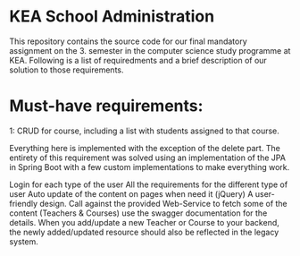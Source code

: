 # KEA School Administration

This repository contains the source code for our final mandatory assignment on the 3. semester in the computer science study programme at KEA. Following is a list of requiredments and a brief description of our solution to those requirements.

# Must-have requirements:
1: CRUD for course, including a list with students assigned to that course. 

Everything here is implemented with the exception of the delete part. The entirety of this requirement was solved using an implementation of the JPA in Spring Boot with a few custom implementations to make everything work.



Login for each type of the user
All the requirements for the different type of user
Auto update of the content on pages when need it (jQuery)
A user-friendly design.
Call against the provided Web-Service to fetch some of the content (Teachers & Courses) use the swagger documentation for the details. 
When you add/update a new Teacher or Course to your backend, the newly added/updated resource should also be reflected in the legacy system.

